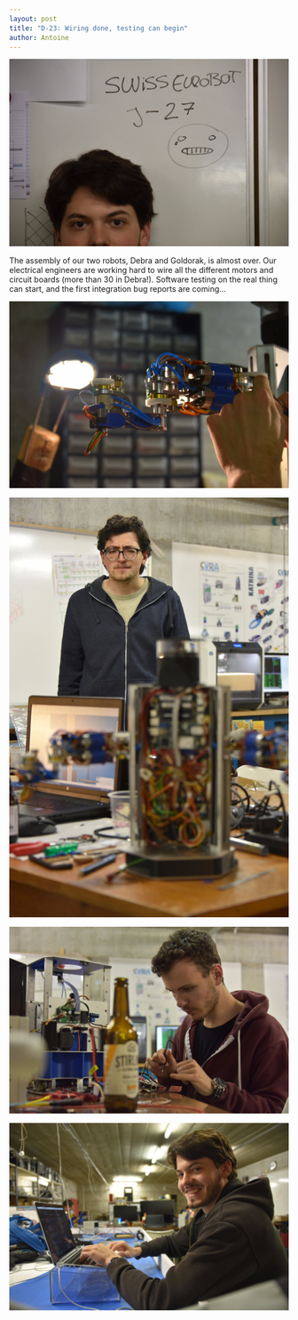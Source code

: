 ```yaml
---
layout: post
title: "D-23: Wiring done, testing can begin"
author: Antoine
---
```


![](/images/posts/2016-05-05-d-minus-23/0.jpeg)

The assembly of our two robots, Debra and Goldorak, is almost over.
Our electrical engineers are working hard to wire all the different motors and circuit boards (more than 30 in Debra!).
Software testing on the real thing can start, and the first integration bug reports are coming...

![](/images/posts/2016-05-05-d-minus-23/1.jpeg)

![](/images/posts/2016-05-05-d-minus-23/2.jpeg)

![](/images/posts/2016-05-05-d-minus-23/3.jpeg)

![](/images/posts/2016-05-05-d-minus-23/4.jpeg)
